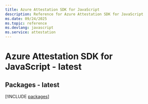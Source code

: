 ```yaml
---
title: Azure Attestation SDK for JavaScript
description: Reference for Azure Attestation SDK for JavaScript
ms.date: 09/24/2025
ms.topic: reference
ms.devlang: javascript
ms.service: attestation
---
```

# Azure Attestation SDK for JavaScript - latest
## Packages - latest
[!INCLUDE [packages](attestation-index.md)]
